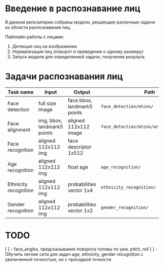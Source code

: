 # Введение в распознавание лиц

В данном репозитории собраны модели, решающие различные задачи из области распознавания лиц.

Пайплайн работы с лицами:
1. Детекция лиц на изображении
2. Нормализация лиц (поворот и приведение к одному размеру)
3. Запуск модели для определенной задачи, получение результа.

# Задачи распознавания лиц

|Task name| Input | Output | Path |
|---------|-------|--------|------|
|Face detection| full size image|face bbox, landmark5 points|`face_detection/mtcnn/`|
|Face alignment|img, bbox, landmark5 points|aligned 112x112 image|`face_detection/mtcnn/arcface_warping.py`|
|Face recognition|aligned 112x112 img|face descriptor 1x512||
|Age recognition|aligned 112x112 img|float age|`age_recognition/`|
|Ethnicity recognition|aligned 112x112 img|probabilities vector 1x4 |`ethnicity_recognition/`|
|Gender recognition|aligned 112x112 img|probabilities vector 1x2|`gender_recognition/`|

# TODO
[ ] - face_angles, предсказывание поворота головы по yaw, pitch, roll
[ ] - Обучить легкие сети для задач age, ethnicity, gender recognition c увеличенной точностью, но с просадкой точности




